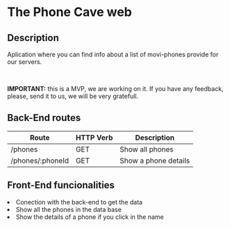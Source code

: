 # The Phone Cave web

<h2>Description</h2>
<p>Aplication where you can find info about a list of movi-phones provide for our servers.</p>
<br/>

<p><b>IMPORTANT:</b> this is a MVP, we are working on it. If you have any feedback, please, send it to us, we will be very gratefull.</p>

<h2>Back-End routes</h2>

| Route            | HTTP Verb     |  Description           |
| -------------    | ------------- |----------------------- |
| /phones          | GET           | Show all phones        |
| /phones/:phoneId | GET           |	Show a phone details  |

<h2>Front-End funcionalities</h2>

<li>Conection with the back-end to get the data</li>
<li>Show all the phones in the data base</li>
<li>Show the details of a phone if you click in the name</li>
